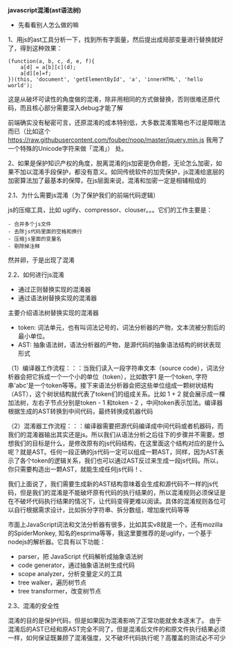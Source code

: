 **javascript混淆(ast语法树)**

- 先看看别人怎么做的嘛
	
1、用js的ast工具分析一下，找到所有字面量，然后提出成局部变量进行替换就好了，得到这种效果：

	(function(a, b, c, d, e, f){
	    a[d] = a[b][c](d);
	    a[d][e]=f;
	})(this, 'document', 'getElementById', 'a', 'innerHTML', 'hello world');

这是从破坏可读性的角度做的混淆，除非用相同的方式做替换，否则很难还原代码，而且核心部分需要深入debug才能了解

前端确实没有秘密可言，还原混淆的成本特别低，大多数混淆策略也不过是障眼法而已（比如这个 https://raw.githubusercontent.com/fouber/noop/master/jquery.min.js 我用了一个特殊的Unicode字符来做「混淆」）
处。

2、如果是保护知识产权的角度，脱离混淆的js加密是伪命题，无论怎么加密，如果不加以混淆手段保护，都没有意义。如同传统软件的加壳保护，js混淆给底层的加密算法加了最基本的保障，在js层面来说，混淆和加密一定是相辅相成的

2.1、为什么需要js混淆（为了保护我们的前端代码逻辑）

js的压缩工具，比如 uglify、compressor、clouser。。。它们的工作主要是：

	- 合并多个js文件
	- 去除js代码里面的空格和换行
	- 压缩js里面的变量名
	- 剔除掉注释

然并卵，于是出现了混淆

2.2、如何进行js混淆

- 通过正则替换实现的混淆器
- 通过语法树替换实现的混淆器


主要介绍语法树替换实现的混淆器

- token: 词法单元，也有叫词法记号的，词法分析器的产物，文本流被分割后的最小单位。
- AST: 抽象语法树，语法分析器的产物，是源代码的抽象语法结构的树状表现形式

（1）编译器工作流程：：：当我们读入一段字符串文本（source code），词法分析器会把它拆成一个一个小的单位（token），比如数字1 是一个token, 字符串'abc'是一个token等等。接下来语法分析器会把这些单位组成一颗树状结构（AST），这个树状结构就代表了token们的组成关系。比如 1 + 2 就会展示成一棵加法树，左右子节点分别是token - 1 和token - 2 ，中间token表示加法。编译器根据生成的AST转换到中间代码，最终转换成机器代码

（2）混淆器工作流程：：：编译器需要把源代码编译成中间代码或者机器码，而我们的混淆器输出其实还是js。所以我们从语法分析之后往下的步骤并不需要。想想我们的目标是什么，是修改原有的js代码结构，在这里面这个结构对应的是什么呢？就是AST。任何一段正确的js代码一定可以组成一颗AST，同样，因为AST表示了各个token的逻辑关系，我们也可以通过AST反过来生成一段js代码。所以，你只需要构造出一颗AST，就能生成任何js代码！、

我们上面说了，我们需要生成新的AST结构意味着会生成和源代码不一样的js代码，但是我们的混淆是不能破坏原有代码的执行结果的，所以混淆规则必须保证是在不破坏代码执行结果的情况下，让代码变得更难以阅读。具体的混淆规则各位可以自行根据需求设计，比如拆分字符串、拆分数组，增加废代码等等

市面上JavaScript词法和文法分析器有很多，比如其实v8就是一个，还有mozilla的SpiderMonkey, 知名的esprima等等，我这里要推荐的是uglify，一个基于nodejs的解析器。它具有以下功能：	

- parser，把 JavaScript 代码解析成抽象语法树
- code generator，通过抽象语法树生成代码
- scope analyzer，分析变量定义的工具
- tree walker，遍历树节点
- tree transformer，改变树节点

2.3、混淆的安全性

混淆的目的是保护代码，但是如果因为混淆影响了正常功能就舍本逐末了。
由于混淆后的AST已经和原AST完全不同了，但是混淆后文件的和原文件执行结果必须一样，如何保证既兼顾了混淆强度，又不破坏代码执行呢？高覆盖的测试必不可少



